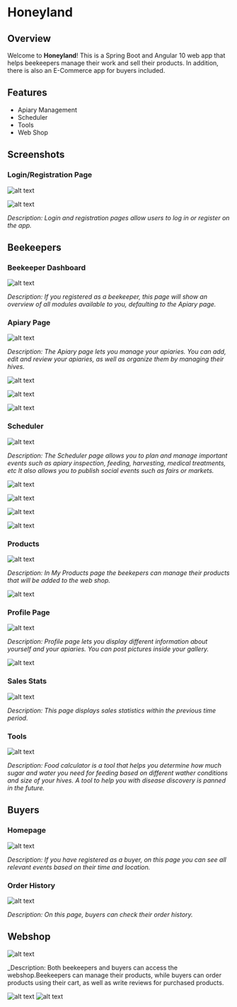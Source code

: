 # Honeyland

## Overview

Welcome to **Honeyland**! This is a Spring Boot and Angular 10 web app that helps beekeepers manage their work and sell their products. In addition, there is also an E-Commerce app for buyers included.

## Features

- Apiary Management
- Scheduler
- Tools
- Web Shop
  
## Screenshots

### Login/Registration Page

![alt text](images/image.png)

![alt text](images/image-1.png)

_Description: Login and registration pages allow users to log in or register on the app._

## Beekeepers

### Beekeeper Dashboard

![alt text](images/image-2.png)

_Description: If you registered as a beekeeper, this page will show an overview of all modules available to you, defaulting to the Apiary page._

### Apiary Page

![alt text](images/image-3.png)

_Description: The Apiary page lets you manage your apiaries. You can add, edit and review your apiaries, as well as organize them by managing their hives._

![alt text](images/image-4.png)

![alt text](images/image-5.png)

![alt text](images/image-6.png)

### Scheduler

![alt text](images/image-7.png)

_Description: The Scheduler page allows you to plan and manage important events such as apiary inspection, feeding, harvesting, medical treatments, etc It also allows you to publish social events such as fairs or markets._

![alt text](images/image-8.png)

![alt text](images/image-9.png)

![alt text](images/image-10.png)

![alt text](images/image-11.png)

### Products

![alt text](images/image-12.png)

_Description: In My Products page the beekepers can manage their products that will be added to the web shop._

![alt text](images/image-13.png)

### Profile Page

![alt text](images/image-14.png)

_Description: Profile page lets you display different information about yourself and your apiaries. You can post pictures inside your gallery._

![alt text](images/image-15.png)

### Sales Stats

![alt text](images/image-16.png)

_Description: This page displays sales statistics within the previous time period._

### Tools

![alt text](images/image-17.png)

_Description: Food calculator is a tool that helps you determine how much sugar and water you need for feeding based on different wather conditions and size of your hives. A tool to help you with disease discovery is panned in the future._

## Buyers

### Homepage

![alt text](images/image-18.png)

_Description: If you have registered as a buyer, on this page you can see all relevant events based on their time and location._

### Order History

![alt text](images/image-20.png)

_Description: On this page, buyers can check their order history._

## Webshop

![alt text](images/image-19.png)

_Description: Both beekeepers and buyers can access the webshop.Beekeepers can manage their products, while buyers can order products using their cart, as well as write reviews for purchased products.

![alt text](images/image-21.png)
![alt text](images/image-22.png)
